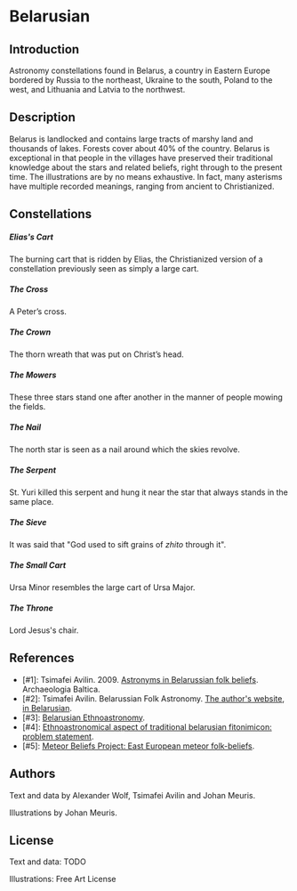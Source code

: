 # Belarusian

## Introduction

Astronomy constellations found in Belarus, a country in Eastern Europe bordered
by Russia to the northeast, Ukraine to the south, Poland to the west, and
Lithuania and Latvia to the northwest.

## Description

Belarus is landlocked and contains large tracts of marshy land and thousands of
lakes. Forests cover about 40% of the country. Belarus is exceptional in that
people in the villages have preserved their traditional knowledge about the
stars and related beliefs, right through to the present time. The illustrations
are by no means exhaustive. In fact, many asterisms have multiple recorded
meanings, ranging from ancient to Christianized.

## Constellations

##### Elias's Cart

The burning cart that is ridden by Elias, the Christianized version of a
constellation previously seen as simply a large cart.

##### The Cross

A Peter’s cross.

##### The Crown

The thorn wreath that was put on Christ’s head.

##### The Mowers

These three stars stand one after another in the manner of people mowing the
fields.

##### The Nail

The north star is seen as a nail around which the skies revolve.

##### The Serpent

St. Yuri killed this serpent and hung it near the star that always stands in
the same place.

##### The Sieve

It was said that "God used to sift grains of _zhito_ through it".

##### The Small Cart

Ursa Minor resembles the large cart of Ursa Major.

##### The Throne

Lord Jesus's chair.

## References

- [#1]: Tsimafei Avilin. 2009. [Astronyms in Belarussian folk beliefs](https://www.academia.edu/1586571/Astronyms_in_Belarussian_folk_beliefs). Archaeologia Baltica.
- [#2]: Tsimafei Avilin. Belarussian Folk Astronomy. [The author's website, in Belarusian](http://aviti.livejournal.com).
- [#3]: [Belarusian Ethnoastronomy](https://www.academia.edu/6901765/Belarusian_Ethnoastronomy).
- [#4]: [Ethnoastronomical aspect of traditional belarusian fitonimicon: problem statement](https://www.academia.edu/8787640/Ethnoastronomical_aspect_of_traditional_belarusian_fitonimicon_problem_statement).
- [#5]: [Meteor Beliefs Project: East European meteor folk-beliefs](https://www.academia.edu/1586711/Meteor_Beliefs_Project_East_European_meteor_folk-beliefs).

## Authors

Text and data by Alexander Wolf, Tsimafei Avilin and Johan Meuris.

Illustrations by Johan Meuris.

## License

Text and data: TODO

Illustrations: Free Art License
